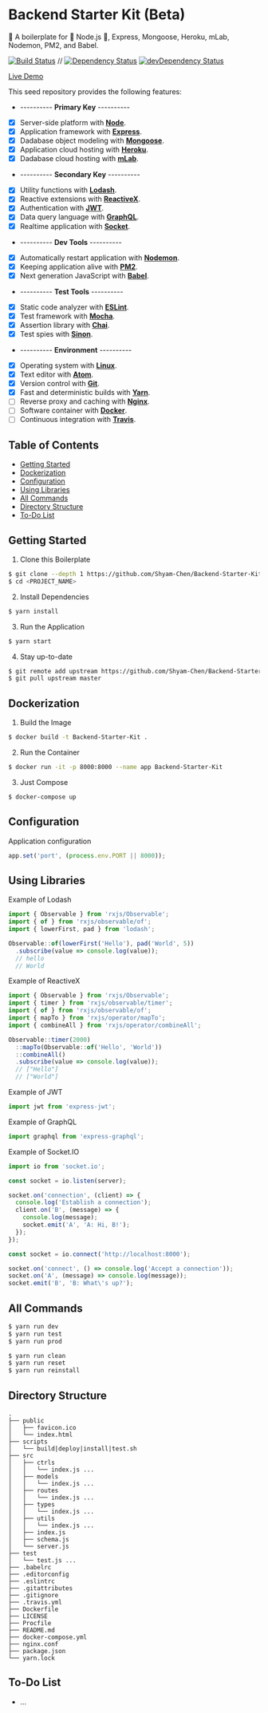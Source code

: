 # Backend Starter Kit (Beta)

:truck: A boilerplate for :star2: Node.js :star2:, Express, Mongoose, Heroku, mLab, Nodemon, PM2, and Babel.

[![Build Status](https://travis-ci.org/Shyam-Chen/Backend-Starter-Kit.svg?branch=master)](https://travis-ci.org/Shyam-Chen/Backend-Starter-Kit)
 //
[![Dependency Status](https://david-dm.org/Shyam-Chen/Backend-Starter-Kit.svg)](https://david-dm.org/Shyam-Chen/Backend-Starter-Kit)
[![devDependency Status](https://david-dm.org/Shyam-Chen/Backend-Starter-Kit/dev-status.svg)](https://david-dm.org/Shyam-Chen/Backend-Starter-Kit?type=dev)

[Live Demo](https://backend-starter-kit.herokuapp.com/)

This seed repository provides the following features:
* ---------- **Primary Key** ----------
* [x] Server-side platform with [**Node**](https://nodejs.org/en/).
* [x] Application framework with [**Express**](http://expressjs.com/).
* [x] Dadabase object modeling with [**Mongoose**](http://mongoosejs.com/).
* [x] Application cloud hosting with [**Heroku**](https://www.heroku.com/).
* [x] Dadabase cloud hosting with [**mLab**](https://mlab.com/).
* ---------- **Secondary Key** ----------
* [x] Utility functions with [**Lodash**](https://lodash.com/).
* [x] Reactive extensions with [**ReactiveX**](http://reactivex.io/).
* [x] Authentication with [**JWT**](https://jwt.io/).
* [x] Data query language with [**GraphQL**](http://graphql.org/).
* [x] Realtime application with [**Socket**](https://socket.io/).
* ---------- **Dev Tools** ----------
* [x] Automatically restart application with [**Nodemon**](https://github.com/remy/nodemon).
* [x] Keeping application alive with [**PM2**](https://github.com/Unitech/pm2).
* [x] Next generation JavaScript with [**Babel**](https://github.com/babel/babel).
* ---------- **Test Tools** ----------
* [x] Static code analyzer with [**ESLint**](https://github.com/eslint/eslint).
* [x] Test framework with [**Mocha**](https://github.com/mochajs/mocha).
* [x] Assertion library with [**Chai**](https://github.com/chaijs/chai).
* [x] Test spies with [**Sinon**](https://github.com/sinonjs/sinon).
* ---------- **Environment** ----------
* [x] Operating system with [**Linux**](https://github.com/torvalds/linux).
* [x] Text editor with [**Atom**](https://github.com/atom/atom).
* [x] Version control with [**Git**](https://github.com/git/git).
* [x] Fast and deterministic builds with [**Yarn**](https://github.com/yarnpkg/yarn).
* [ ] Reverse proxy and caching with [**Nginx**](https://github.com/nginx/nginx).
* [ ] Software container with [**Docker**](https://github.com/docker/docker).
* [ ] Continuous integration with [**Travis**](https://github.com/travis-ci/travis-ci).

## Table of Contents
* [Getting Started](#getting-started)
* [Dockerization](#dockerization)
* [Configuration](#configuration)
* [Using Libraries](#using-libraries)
* [All Commands](#all-commands)
* [Directory Structure](#directory-structure)
* [To-Do List](#to-do-list)

## Getting Started

1) Clone this Boilerplate

```bash
$ git clone --depth 1 https://github.com/Shyam-Chen/Backend-Starter-Kit.git <PROJECT_NAME>
$ cd <PROJECT_NAME>
```

2) Install Dependencies

```bash
$ yarn install
```

3) Run the Application

```bash
$ yarn start
```

4) Stay up-to-date

```bash
$ git remote add upstream https://github.com/Shyam-Chen/Backend-Starter-Kit.git
$ git pull upstream master
```

## Dockerization

1) Build the Image

```bash
$ docker build -t Backend-Starter-Kit .
```

2) Run the Container

```bash
$ docker run -it -p 8000:8000 --name app Backend-Starter-Kit
```

3) Just Compose

```bash
$ docker-compose up
```

## Configuration

Application configuration

```js
app.set('port', (process.env.PORT || 8000));
```

## Using Libraries

Example of Lodash

```js
import { Observable } from 'rxjs/Observable';
import { of } from 'rxjs/observable/of';
import { lowerFirst, pad } from 'lodash';

Observable::of(lowerFirst('Hello'), pad('World', 5))
  .subscribe(value => console.log(value));
  // hello
  // World
```

Example of ReactiveX

```js
import { Observable } from 'rxjs/Observable';
import { timer } from 'rxjs/observable/timer';
import { of } from 'rxjs/observable/of';
import { mapTo } from 'rxjs/operator/mapTo';
import { combineAll } from 'rxjs/operator/combineAll';

Observable::timer(2000)
  ::mapTo(Observable::of('Hello', 'World'))
  ::combineAll()
  .subscribe(value => console.log(value));
  // ["Hello"]
  // ["World"]
```

Example of JWT

```js
import jwt from 'express-jwt';
```

Example of GraphQL

```js
import graphql from 'express-graphql';
```

Example of Socket.IO

```js
import io from 'socket.io';

const socket = io.listen(server);

socket.on('connection', (client) => {
  console.log('Establish a connection');
  client.on('B', (message) => {
    console.log(message);
    socket.emit('A', 'A: Hi, B!');
  });
});
```

```js
const socket = io.connect('http://localhost:8000');

socket.on('connect', () => console.log('Accept a connection'));
socket.on('A', (message) => console.log(message));
socket.emit('B', 'B: What\'s up?');
```

## All Commands

```bash
$ yarn run dev
$ yarn run test
$ yarn run prod

$ yarn run clean
$ yarn run reset
$ yarn run reinstall
```

## Directory Structure

```
.
├── public
│   ├── favicon.ico
│   └── index.html
├── scripts
│   └── build|deploy|install|test.sh
├── src
│   ├── ctrls
│   │   └── index.js ...
│   ├── models
│   │   └── index.js ...
│   ├── routes
│   │   └── index.js ...
│   ├── types
│   │   └── index.js ...
│   ├── utils
│   │   └── index.js ...
│   ├── index.js
│   ├── schema.js
│   └── server.js
├── test
│   └── test.js ...
├── .babelrc
├── .editorconfig
├── .eslintrc
├── .gitattributes
├── .gitignore
├── .travis.yml
├── Dockerfile
├── LICENSE
├── Procfile
├── README.md
├── docker-compose.yml
├── nginx.conf
├── package.json
└── yarn.lock
```

## To-Do List
* ...
